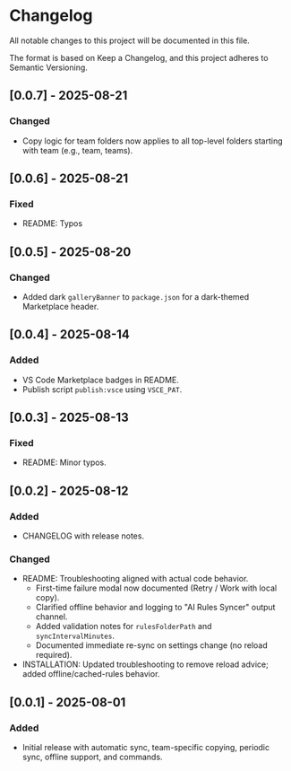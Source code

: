 # Changelog

All notable changes to this project will be documented in this file.

The format is based on Keep a Changelog, and this project adheres to Semantic Versioning.

## [0.0.7] - 2025-08-21

### Changed
- Copy logic for team folders now applies to all top-level folders starting with team (e.g., team, teams).

## [0.0.6] - 2025-08-21

### Fixed
- README: Typos

## [0.0.5] - 2025-08-20

### Changed
- Added dark `galleryBanner` to `package.json` for a dark-themed Marketplace header.

## [0.0.4] - 2025-08-14

### Added
- VS Code Marketplace badges in README.
- Publish script `publish:vsce` using `VSCE_PAT`.

## [0.0.3] - 2025-08-13

### Fixed
- README: Minor typos.

## [0.0.2] - 2025-08-12
### Added
- CHANGELOG with release notes.

### Changed
- README: Troubleshooting aligned with actual code behavior.
  - First-time failure modal now documented (Retry / Work with local copy).
  - Clarified offline behavior and logging to "AI Rules Syncer" output channel.
  - Added validation notes for `rulesFolderPath` and `syncIntervalMinutes`.
  - Documented immediate re-sync on settings change (no reload required).
- INSTALLATION: Updated troubleshooting to remove reload advice; added offline/cached-rules behavior.

## [0.0.1] - 2025-08-01
### Added
- Initial release with automatic sync, team-specific copying, periodic sync, offline support, and commands.


